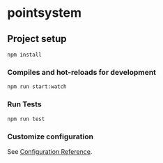 # pointsystem

## Project setup
```
npm install
```

### Compiles and hot-reloads for development
```
npm run start:watch
```

### Run Tests
```
npm run test
```

### Customize configuration
See [Configuration Reference](https://cli.vuejs.org/config/).
